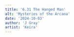 ```yaml
---
title: '6.31 The Hanged Man'
alt: 'Mysteries of the Arcana'
date: '2024-10-03'
author: 'J Gray'
artist: 'Keira'
---
```

